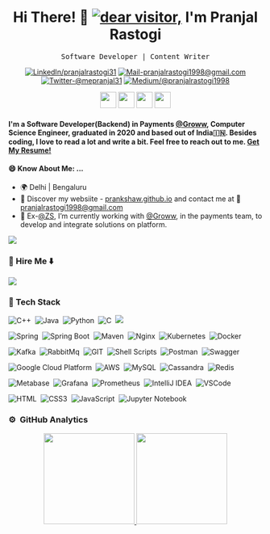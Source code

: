 <h1 align='center'> Hi There! 👋 <a href="#"><img src="https://visitor-badge.glitch.me/badge?page_id=prankshaw.prankshaw" alt="dear visitor,"></a> I'm Pranjal Rastogi</h1>
<p align='center'> <samp>Software Developer |  Content Writer</samp></p>

<div align="center">
  
<a href="https://www.linkedin.com/in/pranjalrastogi31" target="_blank"><img src="https://img.shields.io/badge/LinkedIn-%230077B5.svg?&style=for-the-badge&logo=linkedin&logoColor=white" alt="LinkedIn/pranjalrastogi31"></a>
<a href="mailto:pranjalrastogi1998@gmail.com" target="_blank"><img src="https://img.shields.io/badge/Mail_Me-c14438?style=for-the-badge&logo=Gmail&logoColor=white" alt="Mail-pranjalrastogi1998@gmail.com"></a>
<a href="https://twitter.com/mepranjal31" target="_blank"><img src="https://img.shields.io/badge/Twitter-1ca0f1?style=for-the-badge&labelColor=1ca0f1&logo=twitter&logoColor=white" alt="Twitter-@mepranjal31"></a>
<a href="https://medium.com/@pranjalrastogi1998" target="_blank"><img src="https://img.shields.io/badge/Medium-03a57a?style=for-the-badge&labelColor=000000&logo=Medium" alt="Medium/@pranjalrastogi1998"></a>

<a href="https://www.facebook.com/pranjal.rastogi.5" target="_blank" rel="noreferrer"><img src="https://raw.githubusercontent.com/danielcranney/readme-generator/main/public/icons/socials/facebook.svg" width="32" height="32" /></a>
<a href="https://www.github.com/prankshaw" target="_blank" rel="noreferrer"><img src="https://raw.githubusercontent.com/danielcranney/readme-generator/main/public/icons/socials/github-dark.svg" width="32" height="32" /></a>
<a href="https://www.dev.to/prankshaw" target="_blank" rel="noreferrer"><img src="https://raw.githubusercontent.com/danielcranney/readme-generator/main/public/icons/socials/devdotto-dark.svg" width="32" height="32" /></a>
<a href="https://stackoverflow.com/users/story/7413611?view=Timeline" target="_blank" rel="noreferrer"><img src="https://raw.githubusercontent.com/danielcranney/readme-generator/main/public/icons/socials/stackoverflow.svg" width="32" height="32" /></a>
</div>


#### I'm a Software Developer(Backend) in Payments [@Groww](https://groww.in/), Computer Science Engineer, graduated in 2020 and based out of India🇮🇳. Besides coding, I love to read a lot and write a bit. Feel free to reach out to me. [Get My Resume!](https://www.dropbox.com/s/a82jo1a70ks27el/Pranjal%20Rastogi%20Resume.pdf?dl=0)

#### 😄 Know About Me: ...
*   🌍  Delhi | Bengaluru
* 🔖 Discover my websiite - [prankshaw.github.io](https://prankshaw.github.io/) and contact me at 📨 [pranjalrastogi1998@gmail.com](mailto:pranjalrastogi1998@gmail.com)<br/>
* 🌱 Ex-[@ZS](https://github.com/ZS), I’m currently working with [@Groww](https://github.com/Groww), in the payments team, to develop and integrate solutions on platform.

<a href="https://www.twitter.com/mepranjal31" target="_blank" rel="noreferrer"><img
                  src="https://img.shields.io/twitter/follow/mepranjal31?logo=twitter&style=for-the-badge&color=0891b2&labelColor=1c1917"/></a>
                  

### 💼 Hire Me ⬇️
<a href = "https://www.dropbox.com/s/a82jo1a70ks27el/Pranjal%20Rastogi%20Resume.pdf?dl=0" target="_blank"><img src = "https://img.shields.io/badge/RESUME-Pranjal%20Rastogi-blueviolet?style=for-the-badge" /></a>


### 🔭 Tech Stack
![C++](https://img.shields.io/badge/C%2B%2B-00599C?style=for-the-badge&logo=c%2B%2B&logoColor=white)&nbsp;
![Java](https://img.shields.io/badge/Java-ED8B00?style=for-the-badge&logo=java&logoColor=white)&nbsp;
![Python](https://img.shields.io/badge/Python-3776AB?style=for-the-badge&logo=python&logoColor=white)&nbsp;
![C](https://img.shields.io/badge/C-00599C?style=for-the-badge&logo=c&logoColor=white)&nbsp;
<img src="https://img.shields.io/badge/OpenJDK-ED8B00?style=for-the-badge&logo=openjdk&logoColor=white" />

![Spring](https://img.shields.io/badge/Spring-3DDC84?style=for-the-badge&logo=spring&logoColor=white)&nbsp;
![Spring Boot](https://img.shields.io/badge/Spring_Boot-F2F4F9?style=for-the-badge&logo=spring-boot)&nbsp;
![Maven](https://img.shields.io/badge/apache_maven-C71A36?style=for-the-badge&logo=apachemaven&logoColor=white)&nbsp;
![Nginx](https://img.shields.io/badge/Nginx-009639?style=for-the-badge&logo=nginx&logoColor=white)&nbsp;
![Kubernetes](https://img.shields.io/badge/kubernetes-326ce5.svg?&style=for-the-badge&logo=kubernetes&logoColor=white)&nbsp;
![Docker](https://img.shields.io/badge/Docker-2CA5E0?style=for-the-badge&logo=docker&logoColor=white)&nbsp;

![Kafka](https://img.shields.io/badge/Apache_Kafka-231F20?style=for-the-badge&logo=apache-kafka&logoColor=white)&nbsp;
![RabbitMq](https://img.shields.io/badge/rabbitmq-%23FF6600.svg?&style=for-the-badge&logo=rabbitmq&logoColor=white)&nbsp;
![GIT](https://img.shields.io/badge/GIT-E44C30?style=for-the-badge&logo=git&logoColor=white)&nbsp;
![Shell Scripts](https://img.shields.io/badge/Shell_Script-121011?style=for-the-badge&logo=gnu-bash&logoColor=white)&nbsp;
![Postman](https://img.shields.io/badge/Postman-FF6C37?style=for-the-badge&logo=Postman&logoColor=white)&nbsp;
![Swagger](https://img.shields.io/badge/Swagger-85EA2D?style=for-the-badge&logo=Swagger&logoColor=white)&nbsp;

![Google Cloud Platform](https://img.shields.io/badge/Google_Cloud-4285F4?style=for-the-badge&logo=google-cloud&logoColor=white)&nbsp;
![AWS](https://img.shields.io/badge/Amazon_AWS-FF9900?style=for-the-badge&logo=amazonaws&logoColor=white)&nbsp;
![MySQL](https://img.shields.io/badge/MySQL-00000F?style=for-the-badge&logo=mysql&logoColor=white)&nbsp;
![Cassandra](https://img.shields.io/badge/Cassandra-1287B1?style=for-the-badge&logo=apache%20cassandra&logoColor=white)&nbsp;
![Redis](https://img.shields.io/badge/redis-CC0000.svg?&style=for-the-badge&logo=redis&logoColor=white)&nbsp;

![Metabase](https://img.shields.io/badge/Metabase-509EE3?style=for-the-badge&logo=metabase&logoColor=fff)&nbsp;
![Grafana](https://img.shields.io/badge/Grafana-F2F4F9?style=for-the-badge&logo=grafana&logoColor=orange&labelColor=F2F4F9)&nbsp;
![Prometheus](https://img.shields.io/badge/Prometheus-000000?style=for-the-badge&logo=prometheus&labelColor=000000)&nbsp;
![IntelliJ IDEA](https://img.shields.io/badge/IntelliJ_IDEA-000000.svg?style=for-the-badge&logo=intellij-idea&logoColor=white)&nbsp;
![VSCode](https://img.shields.io/badge/VSCode-0078D4?style=for-the-badge&logo=visual%20studio%20code&logoColor=white)&nbsp;

![HTML](https://img.shields.io/badge/HTML5-E34F26?style=for-the-badge&logo=html5&logoColor=white)&nbsp;
![CSS3](https://img.shields.io/badge/CSS3-1572B6?style=for-the-badge&logo=css3&logoColor=white)&nbsp;
![JavaScript](https://img.shields.io/badge/JavaScript-323330?style=for-the-badge&logo=javascript&logoColor=F7DF1E)&nbsp;
![Jupyter Notebook](https://img.shields.io/badge/Jupyter-F37626.svg?&style=for-the-badge&logo=Jupyter&logoColor=white)&nbsp;



### ⚙️ &nbsp;GitHub Analytics
<p align="center">
<a href="https://github.com/flame4ost">
  <img height="180em" src="https://github-readme-stats.vercel.app/api?username=prankshaw&show_icons=true&hide_border=false&theme=radical"/>
  <img height="180em" src="https://github-readme-stats-eight-theta.vercel.app/api/top-langs/?username=prankshaw&layout=compact&langs_count=12&theme=radical&hide=jupyter%20notebook&exclude_repo=https://github.com/prankshaw/about.me"/>
</a>
</p>





<!--
 I Know and Use            |  GitHub Stats 
:-------------------------:|:-------------------------:
![](https://github-readme-stats.vercel.app/api?username=prankshaw&show_icons=true&hide_border=true&theme=radical)  |  ![](https://github-readme-stats-eight-theta.vercel.app/api/top-langs/?username=flame4ost&layout=compact&langs_count=8&theme=radical)
-->
<!--
**prankshaw/prankshaw** is a ✨ _special_ ✨ repository because its `README.md` (this file) appears on your GitHub profile
Here are some ideas to get you started:
- 🔭 I’m currently working on ...
- 🌱 I’m currently learning ...
- 📫 How to reach me
- 👯 I’m looking to collaborate on ...
- 🤔 I’m looking for help with ...
- 💬 Ask me about ...
- 😄 Pronouns: ...
- ⚡ Fun fact: ...
-->
